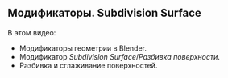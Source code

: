 ## Модификаторы. Subdivision Surface

В этом видео:

- Модификаторы геометрии в Blender.
- Модификатор _Subdivision Surface_/_Разбивка поверхности_.
- Разбивка и сглаживание поверхностей.

[](https://player.softculture.cc/embed/online/BLE/BLE_3.28.07_L2-1_Subdivision_Surface)
